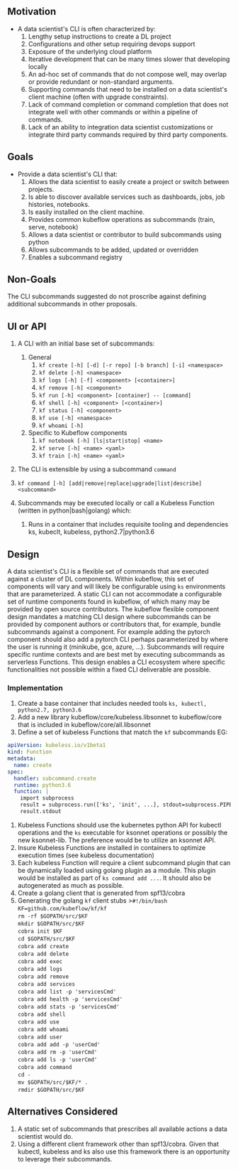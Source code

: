 

## Motivation
- A data scientist's CLI is often characterized by:   
  1. Lengthy setup instructions to create a DL project
  1. Configurations and other setup requiring devops support
  1. Exposure of the underlying cloud platform
  1. Iterative development that can be many times slower that developing locally
  1. An ad-hoc set of commands that do not compose well, may overlap or provide redundant or non-standard arguments.
  1. Supporting commands that need to be installed on a data scientist's client machine (often with upgrade constraints).
  1. Lack of command completion or command completion that does not integrate well with other commands or within a pipeline of commands.
  1. Lack of an ability to integration data scientist customizations or integrate third party commands required by third party components.  

## Goals
- Provide a data scientist's CLI that:
  1. Allows the data scientist to easily create a project or switch between projects.
  1. Is able to discover available services such as dashboards, jobs, job histories, notebooks.
  1. Is easily installed on the client machine.
  1. Provides common kubeflow operations as subcommands (train, serve, notebook)
  1. Allows a data scientist or contributor to build subcommands using python
  1. Allows subcommands to be added, updated or overridden
  1. Enables a subcommand registry   

## Non-Goals
The CLI subcommands suggested do not proscribe against defining additional subcommands in other proposals.

## UI or API
1. A CLI with an initial base set of subcommands:
   1. General    
      1. `kf create [-h] [-d] [-r repo] [-b branch] [-i] <namespace>`
      1. `kf delete [-h] <namespace>`
      1. `kf logs [-h] [-f] <component> [<container>]`
      1. `kf remove [-h] <component>`
      1. `kf run [-h] <component> [container] -- [command]`
      1. `kf shell [-h] <component> [<container>]`
      1. `kf status [-h] <component>`
      1. `kf use [-h] <namespace>`
      1. `kf whoami [-h]`
   1. Specific to Kubeflow components
      1. `kf notebook [-h] [ls|start|stop] <name>`
      1. `kf serve [-h] <name> <yaml>`
      1. `kf train [-h] <name> <yaml>`

1. The CLI is extensible by using a subcommand `command`
  1. `kf command [-h] [add|remove|replace|upgrade|list|describe] <subcommand>`
1. Subcommands may be executed locally or call a Kubeless Function (written in python|bash|golang) which:    
   1. Runs in a container that includes requisite tooling and dependencies ks, kubeclt, kubeless, python2.7|python3.6

## Design
A data scientist's CLI is a flexible set of commands that are executed against a cluster of DL components. Within kubeflow, this set of components will vary and will likely be configurable using `ks` environments that are parameterized. A static CLI can not accommodate a configurable set of runtime components found in kubeflow, of which many may be provided by open source contributors. The kubeflow flexible component design mandates a matching CLI design where subcommands can be provided by component authors or contributors that, for example, bundle subcommands against a component. For example adding the pytorch component should also add a pytorch CLI perhaps parameterized by where the user is running it (minikube, gce, azure, ...). Subcommands will require specific runtime contexts and are best met by executing subcommands as serverless Functions. This design enables a CLI ecosystem where specific functionalities not possible within a fixed CLI deliverable are possible.  

### Implementation
1. Create a base container that includes needed tools `ks, kubectl, python2.7, python3.6`
1. Add a new library kubeflow/core/kubeless.libsonnet to kubeflow/core that is included in kubeflow/core/all.libsonnet
1. Define a set of kubeless Functions that match the `kf` subcommands EG:
```yaml
apiVersion: kubeless.io/v1beta1
kind: Function
metadata:
  name: create
spec:
  handler: subcommand.create
  runtime: python3.6
  function: |
    import subprocess
    result = subprocess.run(['ks', 'init', ...], stdout=subprocess.PIPE)
    result.stdout
```
   1. Kubeless Functions should use the kubernetes python API for kubectl operations and the `ks` executable for ksonnet operations or possibly the new ksonnet-lib. The preference would be to utilize an ksonnet API.
   1. Insure Kubeless Functions are installed in containers to optimize execution times (see kubeless documentation)
1. Each kubeless Function will require a client subcommand plugin that can be dynamically loaded using golang plugin as a module. This plugin would be installed as part of `ks command add ...`. It should also be autogenerated as much as possible.
1. Create a golang client that is generated from spf13/cobra
  1. Generating the golang `kf` client stubs
    >`#!/bin/bash`<br/>
`KF=github.com/kubeflow/kf/kf`<br/>
`rm -rf $GOPATH/src/$KF`<br/>
`mkdir $GOPATH/src/$KF`<br/>
`cobra init $KF`<br/>
`cd $GOPATH/src/$KF`<br/>
`cobra add create`<br/>
`cobra add delete`<br/>
`cobra add exec`<br/>
`cobra add logs`<br/>
`cobra add remove`<br/>
`cobra add services`<br/>
`cobra add list -p 'servicesCmd'`<br/>
`cobra add health -p 'servicesCmd'`<br/>
`cobra add stats -p 'servicesCmd'`<br/>
`cobra add shell`<br/>
`cobra add use`<br/>
`cobra add whoami`<br/>
`cobra add user`<br/>
`cobra add add -p 'userCmd' `<br/>
`cobra add rm -p 'userCmd' `<br/>
`cobra add ls -p 'userCmd'`<br/>
`cobra add command`<br/>
`cd -`<br/>
`mv $GOPATH/src/$KF/* .`<br/>
`rmdir $GOPATH/src/$KF`<br/>


## Alternatives Considered
1. A static set of subcommands that prescribes all available actions a data scientist would do.
1. Using a different client framework other than spf13/cobra. Given that kubectl, kubeless and ks also use this framework there is an opportunity to leverage their subcommands.
